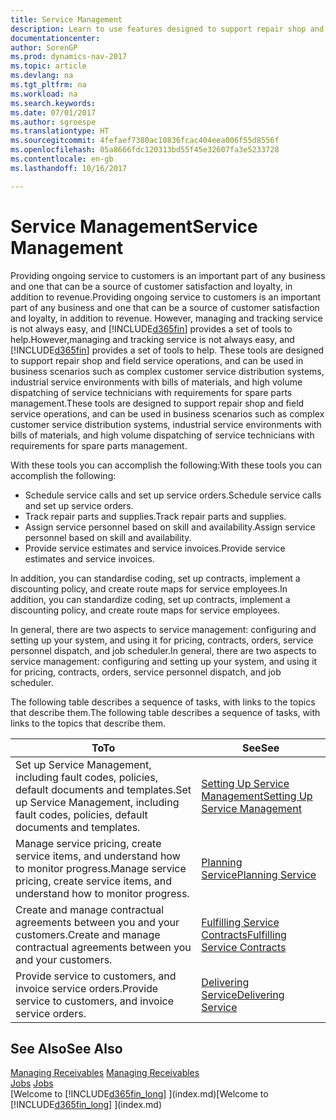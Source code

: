 ```yaml
---
title: Service Management
description: Learn to use features designed to support repair shop and field service operations.
documentationcenter: 
author: SorenGP
ms.prod: dynamics-nav-2017
ms.topic: article
ms.devlang: na
ms.tgt_pltfrm: na
ms.workload: na
ms.search.keywords: 
ms.date: 07/01/2017
ms.author: sgroespe
ms.translationtype: HT
ms.sourcegitcommit: 4fefaef7380ac10836fcac404eea006f55d8556f
ms.openlocfilehash: 05a8666fdc120313bd55f45e32607fa3e5233728
ms.contentlocale: en-gb
ms.lasthandoff: 10/16/2017

---
```

# <a name="service-management"></a><span data-ttu-id="0b732-103">Service Management</span><span class="sxs-lookup"><span data-stu-id="0b732-103">Service Management</span></span>
<span data-ttu-id="0b732-104">Providing ongoing service to customers is an important part of any business and one that can be a source of customer satisfaction and loyalty, in addition to revenue.</span><span class="sxs-lookup"><span data-stu-id="0b732-104">Providing ongoing service to customers is an important part of any business and one that can be a source of customer satisfaction and loyalty, in addition to revenue.</span></span> <span data-ttu-id="0b732-105">However, managing and tracking service is not always easy, and [!INCLUDE[d365fin](includes/d365fin_md.md)] provides a set of tools to help.</span><span class="sxs-lookup"><span data-stu-id="0b732-105">However,managing and tracking service is not always easy, and [!INCLUDE[d365fin](includes/d365fin_md.md)] provides a set of tools to help.</span></span> <span data-ttu-id="0b732-106">These tools are designed to support repair shop and field service operations, and can be used in business scenarios such as complex customer service distribution systems, industrial service environments with bills of materials, and high volume dispatching of service technicians with requirements for spare parts management.</span><span class="sxs-lookup"><span data-stu-id="0b732-106">These tools are designed to support repair shop and field service operations, and can be used in business scenarios such as complex customer service distribution systems, industrial service environments with bills of materials, and high volume dispatching of service technicians with requirements for spare parts management.</span></span>  

 <span data-ttu-id="0b732-107">With these tools you can accomplish the following:</span><span class="sxs-lookup"><span data-stu-id="0b732-107">With these tools you can accomplish the following:</span></span>  

* <span data-ttu-id="0b732-108">Schedule service calls and set up service orders.</span><span class="sxs-lookup"><span data-stu-id="0b732-108">Schedule service calls and set up service orders.</span></span>  
* <span data-ttu-id="0b732-109">Track repair parts and supplies.</span><span class="sxs-lookup"><span data-stu-id="0b732-109">Track repair parts and supplies.</span></span>  
* <span data-ttu-id="0b732-110">Assign service personnel based on skill and availability.</span><span class="sxs-lookup"><span data-stu-id="0b732-110">Assign service personnel based on skill and availability.</span></span>  
* <span data-ttu-id="0b732-111">Provide service estimates and service invoices.</span><span class="sxs-lookup"><span data-stu-id="0b732-111">Provide service estimates and service invoices.</span></span>  

<span data-ttu-id="0b732-112">In addition, you can standardise coding, set up contracts, implement a discounting policy, and create route maps for service employees.</span><span class="sxs-lookup"><span data-stu-id="0b732-112">In addition, you can standardize coding, set up contracts, implement a discounting policy, and create route maps for service employees.</span></span>  

<span data-ttu-id="0b732-113">In general, there are two aspects to service management: configuring and setting up your system, and using it for pricing, contracts, orders, service personnel dispatch, and job scheduler.</span><span class="sxs-lookup"><span data-stu-id="0b732-113">In general, there are two aspects to service management: configuring and setting up your system, and using it for pricing, contracts, orders, service personnel dispatch, and job scheduler.</span></span>  

<span data-ttu-id="0b732-114">The following table describes a sequence of tasks, with links to the topics that describe them.</span><span class="sxs-lookup"><span data-stu-id="0b732-114">The following table describes a sequence of tasks, with links to the topics that describe them.</span></span>   

|<span data-ttu-id="0b732-115">**To**</span><span class="sxs-lookup"><span data-stu-id="0b732-115">**To**</span></span>|<span data-ttu-id="0b732-116">**See**</span><span class="sxs-lookup"><span data-stu-id="0b732-116">**See**</span></span>|  
|------------|-------------|  
|<span data-ttu-id="0b732-117">Set up Service Management, including fault codes, policies, default documents and templates.</span><span class="sxs-lookup"><span data-stu-id="0b732-117">Set up Service Management, including fault codes, policies, default documents and templates.</span></span>|[<span data-ttu-id="0b732-118">Setting Up Service Management</span><span class="sxs-lookup"><span data-stu-id="0b732-118">Setting Up Service Management</span></span>](service-setup-service.md)|  
|<span data-ttu-id="0b732-119">Manage service pricing, create service items, and understand how to monitor progress.</span><span class="sxs-lookup"><span data-stu-id="0b732-119">Manage service pricing, create service items, and understand how to monitor progress.</span></span>|[<span data-ttu-id="0b732-120">Planning Service</span><span class="sxs-lookup"><span data-stu-id="0b732-120">Planning Service</span></span>](service-plan-service.md)|  
|<span data-ttu-id="0b732-121">Create and manage contractual agreements between you and your customers.</span><span class="sxs-lookup"><span data-stu-id="0b732-121">Create and manage contractual agreements between you and your customers.</span></span>|[<span data-ttu-id="0b732-122">Fulfilling Service Contracts</span><span class="sxs-lookup"><span data-stu-id="0b732-122">Fulfilling Service Contracts</span></span>](service-fulfill-service-contracts.md)|  
|<span data-ttu-id="0b732-123">Provide service to customers, and invoice service orders.</span><span class="sxs-lookup"><span data-stu-id="0b732-123">Provide service to customers, and invoice service orders.</span></span>|[<span data-ttu-id="0b732-124">Delivering Service</span><span class="sxs-lookup"><span data-stu-id="0b732-124">Delivering Service</span></span>](service-deliver-service.md)|  

## <a name="see-also"></a><span data-ttu-id="0b732-125">See Also</span><span class="sxs-lookup"><span data-stu-id="0b732-125">See Also</span></span>  
<span data-ttu-id="0b732-126">[Managing Receivables](receivables-manage-receivables.md) </span><span class="sxs-lookup"><span data-stu-id="0b732-126">[Managing Receivables](receivables-manage-receivables.md) </span></span>  
<span data-ttu-id="0b732-127">[Jobs](projects-how-create-jobs.md) </span><span class="sxs-lookup"><span data-stu-id="0b732-127">[Jobs](projects-how-create-jobs.md) </span></span>  
<span data-ttu-id="0b732-128">[Welcome to [!INCLUDE[d365fin_long](includes/d365fin_long_md.md)] ](index.md)</span><span class="sxs-lookup"><span data-stu-id="0b732-128">[Welcome to [!INCLUDE[d365fin_long](includes/d365fin_long_md.md)] ](index.md)</span></span>

